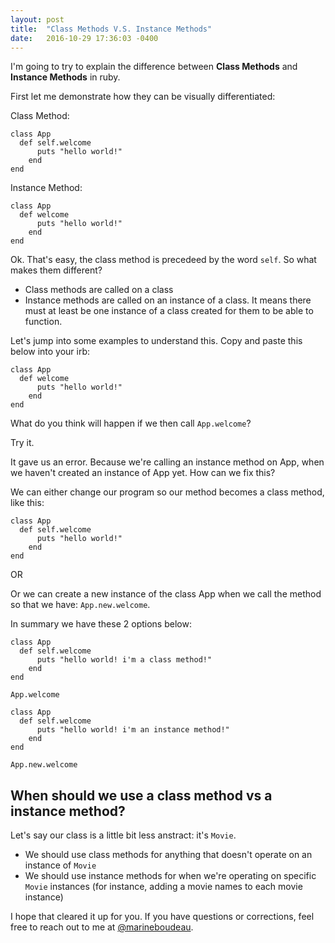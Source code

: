 ```yaml
---
layout: post
title:  "Class Methods V.S. Instance Methods"
date:   2016-10-29 17:36:03 -0400
---
```



I'm going to try to explain the difference between **Class Methods** and **Instance Methods** in ruby. 

First let me demonstrate how they can be visually differentiated: 

Class Method:

```
class App
  def self.welcome
	  puts "hello world!"
	end
end
```

Instance Method:

```
class App
  def welcome
	  puts "hello world!"
	end
end
```

Ok. That's easy, the class method is precedeed by the word `self`. So what makes them different? 

* Class methods are called on a class
* Instance methods are called on an instance of a class. It means there must at least be one instance of a class created for them to be able to function. 

Let's jump into some examples to understand this. Copy and paste this below into your irb: 

```
class App
  def welcome
	  puts "hello world!"
	end
end
```

What do you think will happen if we then call `App.welcome`?

Try it. 

It gave us an error. Because we're calling an instance method on App, when we haven't created an instance of App yet. How can we fix this? 

We can either change our program so our method becomes a class method, like this:

```
class App
  def self.welcome
	  puts "hello world!"
	end
end
```

OR 

Or we can create a new instance of the class App when we call the method so that we have: `App.new.welcome`. 

In summary we have these 2 options below:

```
class App
  def self.welcome
	  puts "hello world! i'm a class method!"
	end
end

App.welcome
```

```
class App
  def self.welcome
	  puts "hello world! i'm an instance method!"
	end
end

App.new.welcome
```


## When should we use a class method vs a instance method?
Let's say our class is a little bit less anstract: it's `Movie`.

* We should use class methods for anything that doesn't operate on an instance of `Movie`
* We should use instance methods for when we're operating on specific `Movie` instances (for instance, adding a movie names to each movie instance)

I hope that cleared it up for you. If you have questions or corrections, feel free to reach out to me at [@marineboudeau](http://twitter.com/marineboudeau). 




